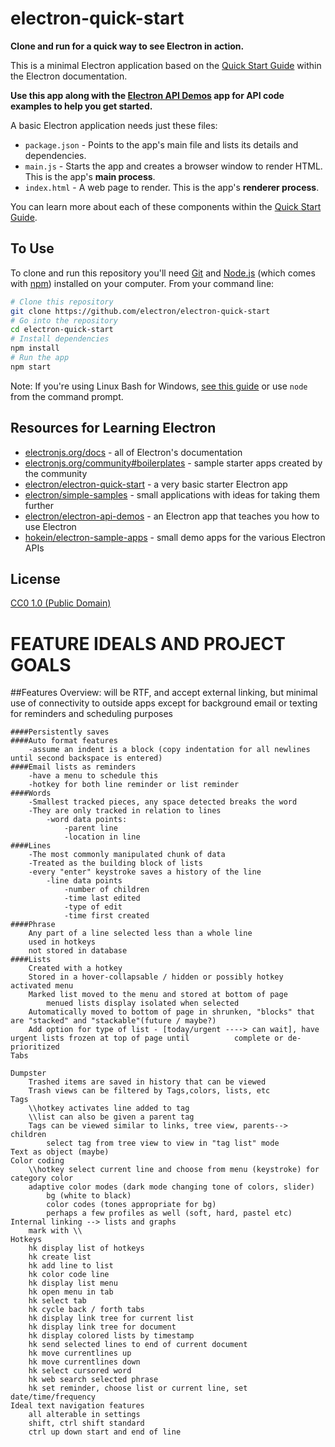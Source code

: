 # electron-quick-start

**Clone and run for a quick way to see Electron in action.**

This is a minimal Electron application based on the [Quick Start Guide](https://electronjs.org/docs/tutorial/quick-start) within the Electron documentation.

**Use this app along with the [Electron API Demos](https://electronjs.org/#get-started) app for API code examples to help you get started.**

A basic Electron application needs just these files:

- `package.json` - Points to the app's main file and lists its details and dependencies.
- `main.js` - Starts the app and creates a browser window to render HTML. This is the app's **main process**.
- `index.html` - A web page to render. This is the app's **renderer process**.

You can learn more about each of these components within the [Quick Start Guide](https://electronjs.org/docs/tutorial/quick-start).

## To Use

To clone and run this repository you'll need [Git](https://git-scm.com) and [Node.js](https://nodejs.org/en/download/) (which comes with [npm](http://npmjs.com)) installed on your computer. From your command line:

```bash
# Clone this repository
git clone https://github.com/electron/electron-quick-start
# Go into the repository
cd electron-quick-start
# Install dependencies
npm install
# Run the app
npm start
```

Note: If you're using Linux Bash for Windows, [see this guide](https://www.howtogeek.com/261575/how-to-run-graphical-linux-desktop-applications-from-windows-10s-bash-shell/) or use `node` from the command prompt.

## Resources for Learning Electron

- [electronjs.org/docs](https://electronjs.org/docs) - all of Electron's documentation
- [electronjs.org/community#boilerplates](https://electronjs.org/community#boilerplates) - sample starter apps created by the community
- [electron/electron-quick-start](https://github.com/electron/electron-quick-start) - a very basic starter Electron app
- [electron/simple-samples](https://github.com/electron/simple-samples) - small applications with ideas for taking them further
- [electron/electron-api-demos](https://github.com/electron/electron-api-demos) - an Electron app that teaches you how to use Electron
- [hokein/electron-sample-apps](https://github.com/hokein/electron-sample-apps) - small demo apps for the various Electron APIs

## License

[CC0 1.0 (Public Domain)](LICENSE.md)

# FEATURE IDEALS AND PROJECT GOALS

##Features Overview:
    will be RTF, and accept external linking, but minimal use of connectivity to outside apps
	except for background email or texting for reminders and scheduling purposes

	####Persistently saves
	####Auto format features
		-assume an indent is a block (copy indentation for all newlines until second backspace is entered)
	####Email lists as reminders
		-have a menu to schedule this
		-hotkey for both line reminder or list reminder
	####Words
		-Smallest tracked pieces, any space detected breaks the word
		-They are only tracked in relation to lines
			-word data points:
				-parent line
				-location in line
	####Lines
		-The most commonly manipulated chunk of data
		-Treated as the building block of lists
		-every "enter" keystroke saves a history of the line
			-line data points
				-number of children
				-time last edited
				-type of edit
				-time first created
	####Phrase
		Any part of a line selected less than a whole line
		used in hotkeys
		not stored in database
	####Lists
		Created with a hotkey
		Stored in a hover-collapsable / hidden or possibly hotkey activated menu
		Marked list moved to the menu and stored at bottom of page
			menued lists display isolated when selected
		Automatically moved to bottom of page in shrunken, "blocks" that are "stacked" and "stackable"(future / maybe?)
		Add option for type of list - [today/urgent ----> can wait], have urgent lists frozen at top of page until 			complete or de-prioritized
	Tabs
		
	Dumpster
		Trashed items are saved in history that can be viewed
		Trash views can be filtered by Tags,colors, lists, etc
	Tags
		\\hotkey activates line added to tag
		\\list can also be given a parent tag
		Tags can be viewed similar to links, tree view, parents--> children
			select tag from tree view to view in "tag list" mode
	Text as object (maybe)
	Color coding
		\\hotkey select current line and choose from menu (keystroke) for category color
		adaptive color modes (dark mode changing tone of colors, slider)
			bg (white to black)
			color codes (tones appropriate for bg)
			perhaps a few profiles as well (soft, hard, pastel etc)
	Internal linking --> lists and graphs
		mark with \\
	Hotkeys
	  	hk display list of hotkeys
		hk create list	
		hk add line to list
		hk color code line
		hk display list menu
		hk open menu in tab
		hk select tab
		hk cycle back / forth tabs
		hk display link tree for current list
		hk display link tree for document
		hk display colored lists by timestamp
		hk send selected lines to end of current document
		hk move currentlines up
		hk move currentlines down
		hk select cursored word
		hk web search selected phrase
		hk set reminder, choose list or current line, set date/time/frequency
	Ideal text navigation features
		all alterable in settings
		shift, ctrl shift standard
		ctrl up down start and end of line
